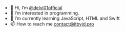 - 👋 Hi, I’m [@delvi01official](https://github.com/delvi01official)
- 👀 I’m interested in programming.
- 🌱 I’m currently learning JavaScript, HTML and Swift
- 📫 How to reach me contact@itbyjd.pro
<!---
delvi01official/delvi01official is a ✨ special ✨ repository because its `README.md` (this file) appears on your GitHub profile.
You can click the Preview link to take a look at your changes.
--->
